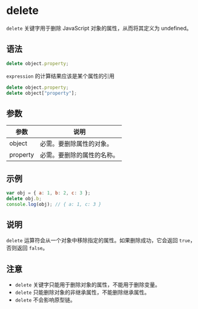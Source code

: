 # delete

`delete` 关键字用于删除 JavaScript 对象的属性，从而将其定义为 undefined。

## 语法

```js
delete object.property;
```

`expression` 的计算结果应该是某个属性的引用

```js
delete object.property;
delete object["property"];
```

## 参数

| 参数     | 说明                       |
| -------- | -------------------------- |
| object   | 必需。要删除属性的对象。   |
| property | 必需。要删除的属性的名称。 |

## 示例

```js
var obj = { a: 1, b: 2, c: 3 };
delete obj.b;
console.log(obj); // { a: 1, c: 3 }
```

## 说明

`delete` 运算符会从一个对象中移除指定的属性。如果删除成功，它会返回 `true`，否则返回 `false`。

## 注意

- `delete` 关键字只能用于删除对象的属性，不能用于删除变量。
- `delete` 只能删除对象的非继承属性，不能删除继承属性。
- `delete` 不会影响原型链。
